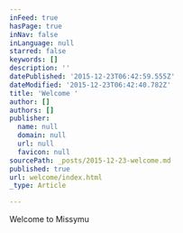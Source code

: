 ```yaml
---
inFeed: true
hasPage: true
inNav: false
inLanguage: null
starred: false
keywords: []
description: ''
datePublished: '2015-12-23T06:42:59.555Z'
dateModified: '2015-12-23T06:42:40.782Z'
title: 'Welcome '
author: []
authors: []
publisher:
  name: null
  domain: null
  url: null
  favicon: null
sourcePath: _posts/2015-12-23-welcome.md
published: true
url: welcome/index.html
_type: Article

---
```

Welcome to Missymu